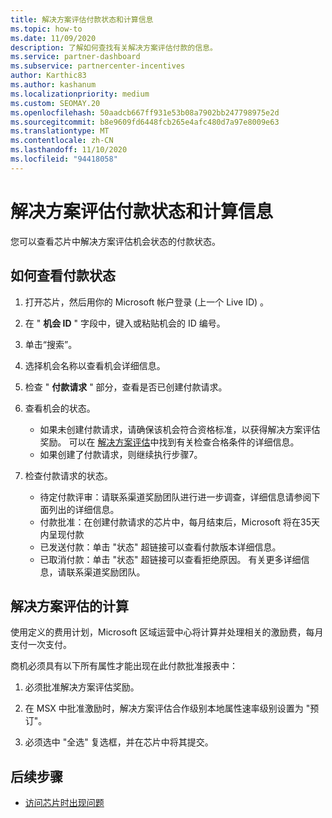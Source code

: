 ```yaml
---
title: 解决方案评估付款状态和计算信息
ms.topic: how-to
ms.date: 11/09/2020
description: 了解如何查找有关解决方案评估付款的信息。
ms.service: partner-dashboard
ms.subservice: partnercenter-incentives
author: Karthic83
ms.author: kashanum
ms.localizationpriority: medium
ms.custom: SEOMAY.20
ms.openlocfilehash: 50aadcb667ff931e53b08a7902bb247798975e2d
ms.sourcegitcommit: b8e9609fd6448fcb265e4afc480d7a97e8009e63
ms.translationtype: MT
ms.contentlocale: zh-CN
ms.lasthandoff: 11/10/2020
ms.locfileid: "94418058"
---
```

# <a name="solution-assessment-payment-status-and-calculation-info"></a>解决方案评估付款状态和计算信息

您可以查看芯片中解决方案评估机会状态的付款状态。 

## <a name="how-to-review-your-payment-status"></a>如何查看付款状态

1. 打开芯片，然后用你的 Microsoft 帐户登录 (上一个 Live ID) 。
2. 在 " **机会 ID** " 字段中，键入或粘贴机会的 ID 编号。
3. 单击“搜索”。 
4. 选择机会名称以查看机会详细信息。
5. 检查 " **付款请求** " 部分，查看是否已创建付款请求。
6. 查看机会的状态。

    - 如果未创建付款请求，请确保该机会符合资格标准，以获得解决方案评估奖励。 可以在 [解决方案评估](chip-solution-assessment.md)中找到有关检查合格条件的详细信息。
    - 如果创建了付款请求，则继续执行步骤7。
7. 检查付款请求的状态。

    - 待定付款评审：请联系渠道奖励团队进行进一步调查，详细信息请参阅下面列出的详细信息。
    - 付款批准：在创建付款请求的芯片中，每月结束后，Microsoft 将在35天内呈现付款
    -  已发送付款：单击 "状态" 超链接可以查看付款版本详细信息。
    - 已取消付款：单击 "状态" 超链接可以查看拒绝原因。 有关更多详细信息，请联系渠道奖励团队。

## <a name="calculations-for-solutions-assessment"></a>解决方案评估的计算

使用定义的费用计划，Microsoft 区域运营中心将计算并处理相关的激励费，每月支付一次支付。

商机必须具有以下所有属性才能出现在此付款批准报表中：

1. 必须批准解决方案评估奖励。

1. 在 MSX 中批准激励时，解决方案评估合作级别本地属性速率级别设置为 "预订"。
 
1. 必须选中 "全选" 复选框，并在芯片中将其提交。

## <a name="next-steps"></a>后续步骤

- [访问芯片时出现问题](chip-access-trouble.md) 
